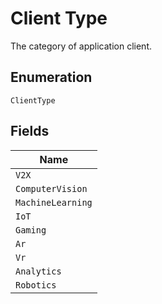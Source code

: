 
# Client Type

The category of application client.

## Enumeration

`ClientType`

## Fields

| Name |
|  --- |
| `V2X` |
| `ComputerVision` |
| `MachineLearning` |
| `IoT` |
| `Gaming` |
| `Ar` |
| `Vr` |
| `Analytics` |
| `Robotics` |

